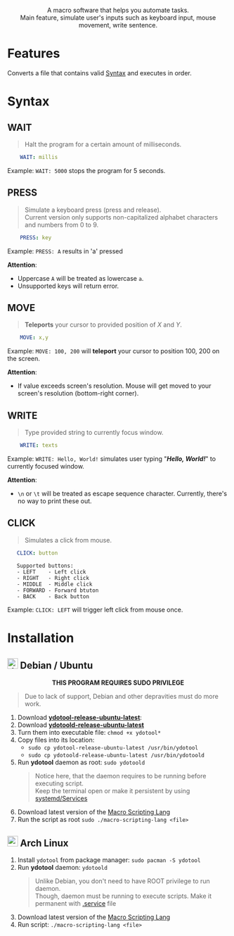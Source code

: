 <p align="center">
A macro software that helps you automate tasks. <br>
Main feature, simulate user's inputs such as keyboard input, mouse movement, write sentence.
</p>


# Features

Converts a file that contains valid [Syntax](#syntax) and executes in order.


# Syntax

## WAIT
> Halt the program for a certain amount of milliseconds.

```yaml
    WAIT: millis
```
Example: `WAIT: 5000` stops the program for 5 seconds.

## PRESS
> Simulate a keyboard press (press and release). <br>
> Current version only supports non-capitalized alphabet characters and numbers from 0 to 9.

```yaml
    PRESS: key
```
Example: `PRESS: A` results in 'a' pressed

**Attention**:
* Uppercase `A` will be treated as lowercase `a`. 
* Unsupported keys will return error.

## MOVE
> **Teleports** your cursor to provided position of _X_ and _Y_.

```yaml
    MOVE: x,y
```
Example: `MOVE: 100, 200` will **teleport** your cursor to position 100, 200 on the screen.

**Attention**:
* If value exceeds screen's resolution. Mouse will get moved to your screen's resolution (bottom-right corner).

## WRITE
> Type provided string to currently focus window.

```yaml
    WRITE: texts
```
Example: `WRITE: Hello, World!` simulates user typing "**_Hello, World!_**" to currently focused window.

**Attention**:
* `\n` or `\t` will be treated as escape sequence character. Currently, there's no way to print these out.

## CLICK
> Simulates a click from mouse.

```yaml
   CLICK: button
```

```
   Supported buttons:
   - LEFT    - Left click
   - RIGHT   - Right click
   - MIDDLE  - Middle click
   - FORWARD - Forward btuton
   - BACK    - Back button
```
Example: `CLICK: LEFT` will trigger left click from mouse once.


# Installation

<h2 accesskey="debian">
    <img 
        alt="debian-logo" 
        src="https://cdn.icon-icons.com/icons2/2415/PNG/32/debian_original_logo_icon_146566.png" 
        height="24px"
    />
    Debian / Ubuntu
</h2>
<p align="center ">
    <b>
        THIS PROGRAM REQUIRES SUDO PRIVILEGE
    </b>
</p>

> Due to lack of support, Debian and other depravities must do more work. <br>

1. Download [**ydotool-release-ubuntu-latest**](https://github.com/ReimuNotMoe/ydotool/releases/latest):
2. Download [**ydotoold-release-ubuntu-latest**](https://github.com/ReimuNotMoe/ydotool/releases/latest)
3. Turn them into executable file: `chmod +x ydotool*`
4. Copy files into its location:
    * `sudo cp ydotool-release-ubuntu-latest /usr/bin/ydotool`
    * `sudo cp ydotoold-release-ubuntu-latest /usr/bin/ydotoold`
5. Run **ydotool** daemon as root: `sudo ydotoold`
    > Notice here, that the daemon requires to be running before executing script. <br>
      Keep the terminal open or make it persistent by using [systemd/Services](https://wiki.debian.org/systemd/Services)
6. Download latest version of the [Macro Scripting Lang](https://github.com/knighthat/macro-scripting-lang/releases)
7. Run the script as root `sudo ./macro-scripting-lang <file>`

<h2>
    <img 
        alt="archlinux-logo"
        src="https://cdn.icon-icons.com/icons2/1381/PNG/32/distributorlogoarchlinux_94330.png"
        height="24px"
    />
    Arch Linux
</h2>

1. Install `ydotool` from package manager: `sudo pacman -S ydotool`
2. Run **ydotool** daemon: `ydotoold`
    > Unlike Debian, you don't need to have ROOT privilege to run daemon.<br>
    > Though, daemon must be running to execute scripts. Make it permanent with [.service](https://wiki.archlinux.org/title/systemd) file
3. Download latest version of the [Macro Scripting Lang](https://github.com/knighthat/macro-scripting-lang/releases)
4. Run script: `./macro-scripting-lang <file>`
